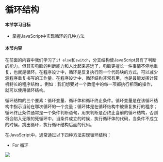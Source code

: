 # 循环结构

#### 本节学习目标
* 掌握JavaScript中实现循环的几种方法

#### 本节内容
在前面的内容中我们学习了`if else`和`switch`，分支结构使JavaScript具有了判断的能力，但其实电脑的判断能力和人比起来差远了，电脑更擅长一件事情不停地重复，也就是循环。在程序设计中，循环是反复执行同一个代码块的方式，可以减少源程序重复书写的工作量。在程序设计中，循环结构非常有用，也是最能发挥计算机特长的程序结构 。例如：我们想要对一个数组中的每一项都执行相同的操作，就可以使用循环结构。

循环结构的三个要素：循环变量、循环体和循环终止条件。循环变量是在该循环结构中指示当前在哪次循环的一个变量；循环体是在循环结构中被重复执行的程序；循环终止条件通常是一个条件判断语句，用来判断是否终止当前的循环结构，否则将会陷入无限的死循环中。当条件成立的时候，执行循环体的代码，当条件不成立的时候，跳出循环，执行循环结构后面的代码。

在JavaScript中，通常通过以下四种方法实现循环结构：
* For 循环

![](/assert/for循环.png)
